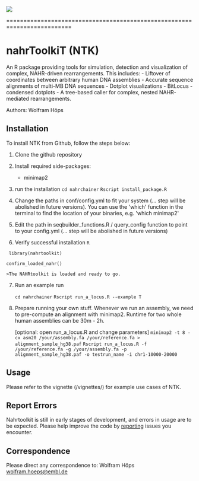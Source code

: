 <img src="https://github.com/WHops/nahrchainer/blob/main/ntk_logo-01.png?raw=true">

=========================================================================

# nahrToolkiT (NTK)
An R package providing tools for simulation, detection and visualization of complex, NAHR-driven rearrangements. This includes:
		- Liftover of coordinates between arbitrary human DNA assemblies
		- Accurate sequence alignments of multi-MB DNA sequences
		- Dotplot visualizations 
		- BitLocus - condensed dotplots
		- A tree-based caller for complex, nested NAHR-mediated rearrangements. 

Authors: Wolfram Höps

## Installation

To install NTK from Github, follow the steps below: 

1. Clone the github repository

2. Install required side-packages:
	- minimap2

3. run the installation
    `cd nahrchainer`
    `Rscript install_package.R`
 
4. Change the paths in conf/config.yml to fit your system (... step will be abolished in future versions). You can use the 'which' function in the terminal to find the location of your binaries, e.g. 'which minimap2'

5. Edit the path in seqbuilder_functions.R / query_config function to point to your config.yml (... step will be abolished in future versions)
    
6. Verify successful installation
`R` 

` library(nahrtoolkit)`

`confirm_loaded_nahr()`

`>The NAHRtoolkit is loaded and ready to go.`

7. Run an example run

    `cd nahrchainer`
    `Rscript run_a_locus.R --example T`

8. Prepare running your own stuff. Whenever we run an assembly, we need to pre-compute an alignment with minimap2. Runtime for two whole human assemblies can be 30m - 2h.

    [optional: open run_a_locus.R and change parameters]
    `minimap2 -t 8 -cx asm20 /your/assembly.fa /your/reference.fa > alignment_sample_hg38.paf`
    `Rscript run_a_locus.R -f /your/reference.fa -g /your/assembly.fa -p alignment_sample_hg38.paf -o testrun_name -i chr1-10000-20000`


## Usage

Please refer to the vignette (/vignettes/) for example use cases of NTK. 


## Report Errors

Nahrtoolkit is still in early stages of development, and errors in usage are to be expected. 
Please help improve the code by [reporting](https://github.com/WHops/nahrchainer/issues/new) issues you encounter.

## Correspondence

Please direct any correspondence to: 
Wolfram Höps
wolfram.hoeps@embl.de

